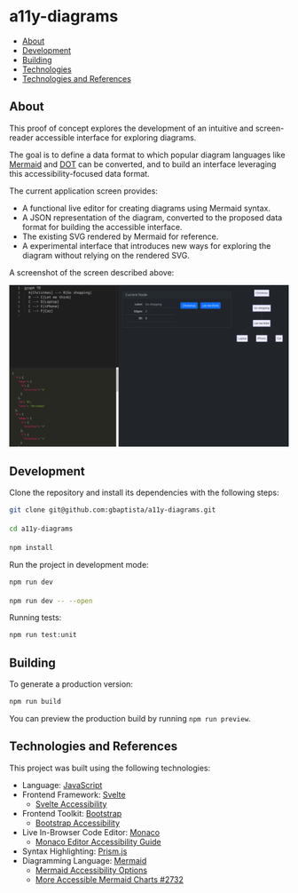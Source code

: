 # a11y-diagrams

- [About](#about)
- [Development](#development)
- [Building](#building)
- [Technologies](#technologies)
- [Technologies and References](#technologies-and-references)

## About

This proof of concept explores the development of an intuitive and screen-reader accessible interface for exploring diagrams.

The goal is to define a data format to which popular diagram languages like [Mermaid](https://mermaid.js.org/syntax/flowchart.html) and [DOT](https://graphviz.org/doc/info/lang.html) can be converted, and to build an interface leveraging this accessibility-focused data format.

The current application screen provides:

- A functional live editor for creating diagrams using Mermaid syntax.
- A JSON representation of the diagram, converted to the proposed data format for building the accessible interface.
- The existing SVG rendered by Mermaid for reference.
- A experimental interface that introduces new ways for exploring the diagram without relying on the rendered SVG.

A screenshot of the screen described above:

![a screenshot image of the screen described above](https://raw.githubusercontent.com/gbaptista/assets/main/a11y-diagrams/screenshot-a.png)

## Development

Clone the repository and install its dependencies with the following steps:

```sh
git clone git@github.com:gbaptista/a11y-diagrams.git

cd a11y-diagrams

npm install
```

Run the project in development mode:
```bash
npm run dev

npm run dev -- --open
```

Running tests:
```sh
npm run test:unit
```

## Building

To generate a production version:

```bash
npm run build
```

You can preview the production build by running `npm run preview`.

## Technologies and References

This project was built using the following technologies:

- Language: [JavaScript](https://developer.mozilla.org/en-US/docs/Web/JavaScript)
- Frontend Framework: [Svelte](https://svelte.dev)
  - [Svelte Accessibility](https://kit.svelte.dev/docs/accessibility)
- Frontend Toolkit: [Bootstrap](https://getbootstrap.com)
  - [Bootstrap Accessibility](https://getbootstrap.com/docs/5.3/getting-started/accessibility/)
- Live In-Browser Code Editor: [Monaco](https://microsoft.github.io/monaco-editor/)
  - [Monaco Editor Accessibility Guide](https://github.com/microsoft/monaco-editor/wiki/Monaco-Editor-Accessibility-Guide)
- Syntax Highlighting: [Prism.js](https://prismjs.com)
- Diagramming Language: [Mermaid](https://mermaid.js.org)
  - [Mermaid Accessibility Options](https://mermaid.js.org/config/accessibility.html)
  - [More Accessible Mermaid Charts #2732](https://github.com/mermaid-js/mermaid/issues/2732)

